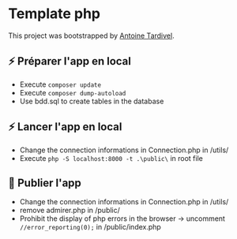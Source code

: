 # Template php

This project was bootstrapped by [Antoine Tardivel](https://www.antoinetardivel.com/).

## ⚡️ Préparer l'app en local

* Execute `composer update`
* Execute `composer dump-autoload`
* Use bdd.sql to create tables in the database

## ⚡️ Lancer l'app en local 

* Change the connection informations in Connection.php in /utils/
* Execute `php -S localhost:8000 -t .\public\` in root file

## 💨 Publier l'app

* Change the connection informations in Connection.php in /utils/
* remove admirer.php in /public/
* Prohibit the display of php errors in the browser -> uncomment `//error_reporting(0);` in /public/index.php